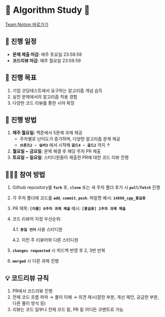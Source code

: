 # 👾 Algorithm Study 👾
[Team Notion 바로가기](https://sju-algorithm-study.notion.site/Algorithm-Study-abd358e848214e83887c27ddb2574882?pvs=4)

## 📅 진행 일정

- **문제 제출 마감**: 매주 토요일 23:59:59
- **코드리뷰 마감**: 매주 월요일 23:59:59

## 🎯 진행 목표

1. 기업 코딩테스트에서 요구하는 알고리즘 개념 습득
2. 실전 문제에서의 알고리즘 적용 경험
3. 다양한 코드 리뷰를 통한 시야 확장

## 🚀 진행 방법

1. **매주 월요일:** 백준에서 5문제 과제 제공
    - 주차별로 난이도가 증가하며, 다양한 알고리즘 문제 제공
    - **`브론즈2 ~ 실버3`** 에서 시작해 **`골드4 ~ 골드2`** 까지 ↑
2. **월요일 ~ 금요일**: 문제 해결 후 해당 주차 PR 제출
3. **토요일 ~ 일요일**: 스터디원들이 제출한 PR에 대한 코드 리뷰 진행

## 👩🏻‍💻 참여 방법

1. Github repository를 **`fork`** 후, **`clone`** 또는 새 주차 폴더 추가 시 **`pull`**/**`fetch`** 진행
2. 각 주차 폴더에 코드를 **`add`**, **`commit`**, **`push`**. 파일명 예시: **`14888_cpp_홍길동`**
3. PR 제목: **`[이름] O주차 과제 제출`** 예시: **`[홍길동] 2주차 과제 제출`**
4. 코드 리뷰어 지정 우선순위:
    
    4.1. **`동일 언어`** 사용 스터디원
    
    4.2. 이전 주 리뷰어와 다른 스터디원
    
5. **`changes requested`**  시 피드백 반영 후 2, 3번 반복
6. **`merged`** 시 다른 과제 진행

## 💡 코드리뷰 규칙

1. PR에서 코드리뷰 진행
2. 전체 코드 흐름 파악 → 풀이 이해 → 의견 제시(잘한 부분, 개선 제안, 궁금한 부분, 다른 풀이 방식 등)
3. 리뷰는 코드 일부나 전체 코드 밑, PR 밑 어디든 코멘트로 가능
